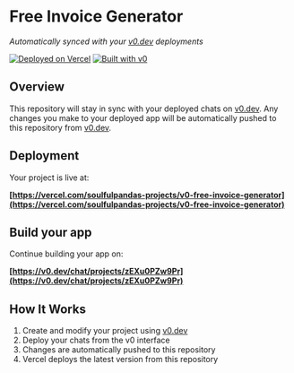 # Free Invoice Generator

*Automatically synced with your [v0.dev](https://v0.dev) deployments*

[![Deployed on Vercel](https://img.shields.io/badge/Deployed%20on-Vercel-black?style=for-the-badge&logo=vercel)](https://vercel.com/soulfulpandas-projects/v0-free-invoice-generator)
[![Built with v0](https://img.shields.io/badge/Built%20with-v0.dev-black?style=for-the-badge)](https://v0.dev/chat/projects/zEXu0PZw9Pr)

## Overview

This repository will stay in sync with your deployed chats on [v0.dev](https://v0.dev).
Any changes you make to your deployed app will be automatically pushed to this repository from [v0.dev](https://v0.dev).

## Deployment

Your project is live at:

**[https://vercel.com/soulfulpandas-projects/v0-free-invoice-generator](https://vercel.com/soulfulpandas-projects/v0-free-invoice-generator)**

## Build your app

Continue building your app on:

**[https://v0.dev/chat/projects/zEXu0PZw9Pr](https://v0.dev/chat/projects/zEXu0PZw9Pr)**

## How It Works

1. Create and modify your project using [v0.dev](https://v0.dev)
2. Deploy your chats from the v0 interface
3. Changes are automatically pushed to this repository
4. Vercel deploys the latest version from this repository
